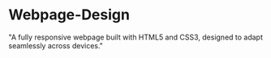 # Webpage-Design
"A fully responsive webpage built with HTML5 and CSS3, designed to adapt seamlessly across devices."
